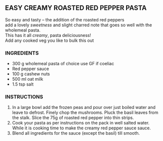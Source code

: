 ## **EASY CREAMY ROASTED RED PEPPER PASTA**
So easy and tasty – the addition of the roasted red peppers   
add a lovely _sweetness_ and slight charred note that goes so well with the wholemeal pasta.   
This has it all _creamy_, pasta deliciousness!   
Add any cooked veg you like to bulk this out

### **INGREDIENTS**
 
* 300 g wholemeal pasta of choice use GF if coeliac
* Red pepper sauce
* 100 g cashew nuts
* 500 ml oat milk
* 1.5 tsp salt

### **INSTRUCTIONS**
 
1. In a large bowl add the frozen peas and pour over just boiled water and leave to defrost. Finely chop the mushrooms. Pluck the basil leaves from the stalk. Slice the 75g of roasted red pepper into thin strips.
2.  Cook your pasta as per instructions on the pack in well salted water. While it is cooking time to make the creamy red pepper sauce sauce.
3. Blend all ingredients for the sauce (except the basil) till smooth.
